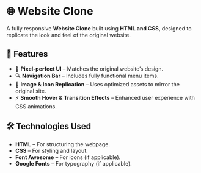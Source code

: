 # 🌐 Website Clone

A fully responsive **Website Clone** built using **HTML and CSS**, designed to replicate the look and feel of the original website.

## 🚀 Features
- 🎨 **Pixel-perfect UI** – Matches the original website’s design.
- 🔍 **Navigation Bar** – Includes fully functional menu items.
- 📸 **Image & Icon Replication** – Uses optimized assets to mirror the original site.
- ⚡ **Smooth Hover & Transition Effects** – Enhanced user experience with CSS animations.

## 🛠️ Technologies Used
- **HTML** – For structuring the webpage.
- **CSS** – For styling and layout.
- **Font Awesome** – For icons (if applicable).
- **Google Fonts** – For typography (if applicable).
